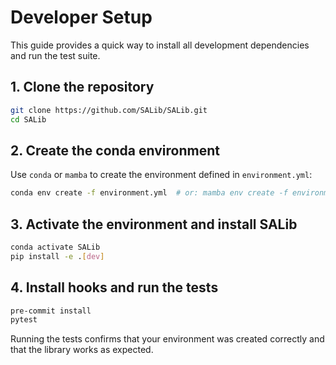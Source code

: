 # Developer Setup

This guide provides a quick way to install all development dependencies and run the test suite.

## 1. Clone the repository

```bash
git clone https://github.com/SALib/SALib.git
cd SALib
```

## 2. Create the conda environment

Use `conda` or `mamba` to create the environment defined in `environment.yml`:

```bash
conda env create -f environment.yml  # or: mamba env create -f environment.yml
```

## 3. Activate the environment and install SALib

```bash
conda activate SALib
pip install -e .[dev]
```

## 4. Install hooks and run the tests

```bash
pre-commit install
pytest
```

Running the tests confirms that your environment was created correctly and that the library works as expected.
